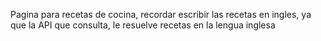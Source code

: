 Pagina para recetas de cocina, recordar escribir las recetas en ingles, ya que la API que consulta, le resuelve recetas en la lengua inglesa
